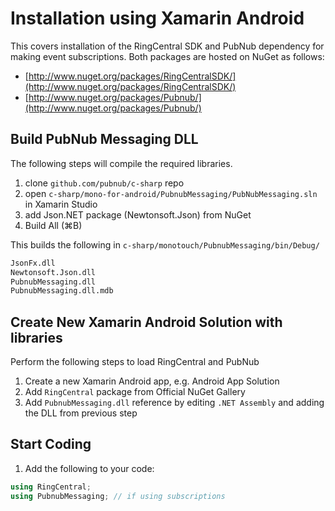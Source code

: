 # Installation using Xamarin Android

This covers installation of the RingCentral SDK and PubNub dependency for making event subscriptions. Both packages are hosted on NuGet as follows:

* [http://www.nuget.org/packages/RingCentralSDK/](http://www.nuget.org/packages/RingCentralSDK/)
* [http://www.nuget.org/packages/Pubnub/](http://www.nuget.org/packages/Pubnub/)

## Build PubNub Messaging DLL

The following steps will compile the required libraries.

1. clone `github.com/pubnub/c-sharp` repo
1. open `c-sharp/mono-for-android/PubnubMessaging/PubNubMessaging.sln` in Xamarin Studio
1. add Json.NET package (Newtonsoft.Json) from NuGet
1. Build All (&#8984;B)

This builds the following in `c-sharp/monotouch/PubnubMessaging/bin/Debug/`

```bash
JsonFx.dll
Newtonsoft.Json.dll
PubnubMessaging.dll
PubnubMessaging.dll.mdb
```

## Create New Xamarin Android Solution with libraries

Perform the following steps to load RingCentral and PubNub

1. Create a new Xamarin Android app, e.g. Android App Solution
1. Add `RingCentral` package from Official NuGet Gallery
1. Add `PubnubMessaging.dll` reference by editing `.NET Assembly` and adding the DLL from previous step

## Start Coding

1. Add the following to your code:

```csharp
using RingCentral;
using PubnubMessaging; // if using subscriptions
```